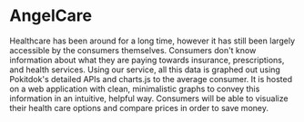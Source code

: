 # AngelCare

Healthcare has been around for a long time, however it has still been largely accessible by the consumers themselves. Consumers don't know information about what they are paying towards insurance, prescriptions, and health services. Using our service, all this data is graphed out using Pokitdok's detailed APIs and charts.js to the average consumer. It is hosted on a web application with clean, minimalistic graphs to convey this information in an intuitive, helpful way. Consumers will be able to visualize their health care options and compare prices in order to save money.
